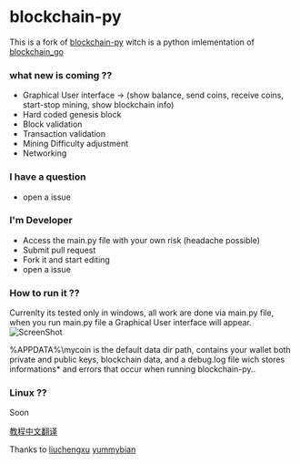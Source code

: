 

# blockchain-py


This is a fork of [blockchain-py](https://github.com/yummybian/blockchain-py)  witch is a python imlementation of [blockchain_go](https://github.com/Jeiwan/blockchain_go)

 

### what new is coming ??
* Graphical User interface -> (show balance, send coins, receive coins, start-stop mining, show blockchain info)
* Hard coded genesis block 
* Block validation
* Transaction validation
* Mining Difficulty adjustment 
* Networking

### I have a question
* open a issue 

### I'm Developer
* Access the main.py file with your own risk (headache possible)
* Submit pull request 
* Fork it and start editing
* open a issue

### How to run it ??
Currenlty its tested only in windows, all work are done via main.py file, when you run main.py file a Graphical User interface will appear.
![ScreenShot](https://i.imgur.com/QtHxQx7.png)

%APPDATA%\mycoin is the default data dir path, contains your wallet both private and public keys, blockchain data, and a debug.log file wich stores 
informations* and errors that occur when running blockchain-py..


### Linux ??
Soon



[教程中文翻译](https://github.com/liuchengxu/blockchain-tutorial/blob/master/content/SUMMARY.md)

Thanks to [liuchengxu](https://github.com/liuchengxu) [yummybian](https://github.com/yummybian)
